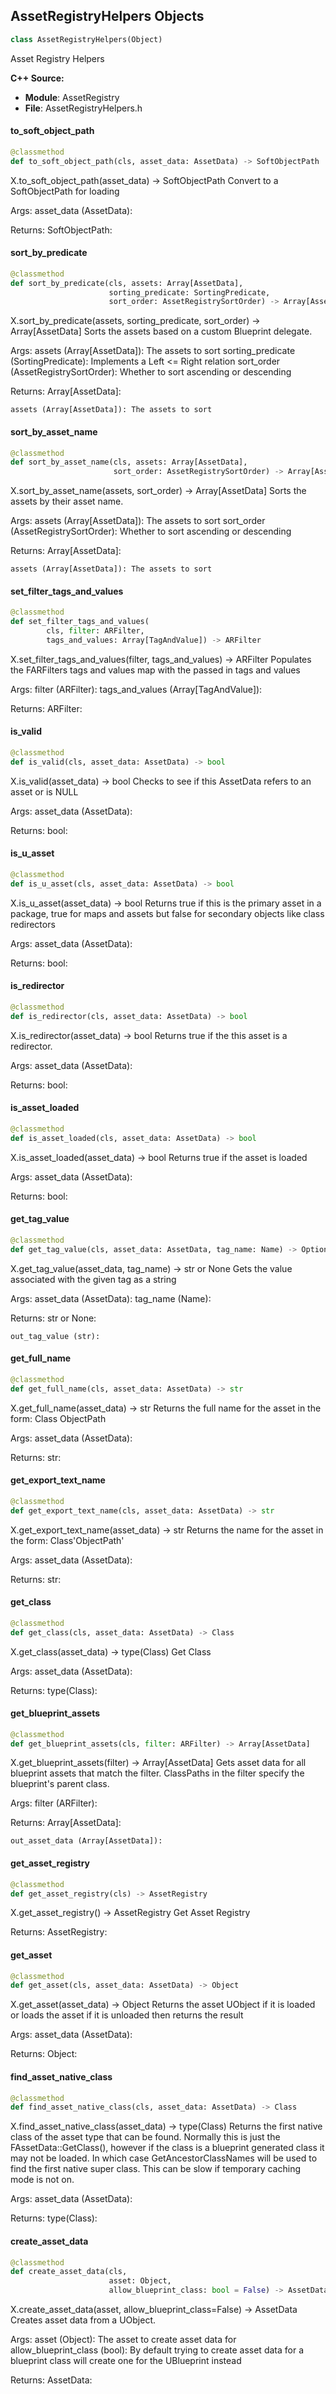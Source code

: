 ## AssetRegistryHelpers Objects

```python
class AssetRegistryHelpers(Object)
```

Asset Registry Helpers

**C++ Source:**

- **Module**: AssetRegistry
- **File**: AssetRegistryHelpers.h

<a id="unreal.AssetRegistryHelpers.to_soft_object_path"></a>

#### to_soft_object_path

```python
@classmethod
def to_soft_object_path(cls, asset_data: AssetData) -> SoftObjectPath
```

X.to_soft_object_path(asset_data) -> SoftObjectPath
Convert to a SoftObjectPath for loading

Args:
    asset_data (AssetData): 

Returns:
    SoftObjectPath:

<a id="unreal.AssetRegistryHelpers.sort_by_predicate"></a>

#### sort_by_predicate

```python
@classmethod
def sort_by_predicate(cls, assets: Array[AssetData],
                      sorting_predicate: SortingPredicate,
                      sort_order: AssetRegistrySortOrder) -> Array[AssetData]
```

X.sort_by_predicate(assets, sorting_predicate, sort_order) -> Array[AssetData]
Sorts the assets based on a custom Blueprint delegate.

Args:
    assets (Array[AssetData]): The assets to sort
    sorting_predicate (SortingPredicate): Implements a Left <= Right relation
    sort_order (AssetRegistrySortOrder): Whether to sort ascending or descending

Returns:
    Array[AssetData]: 

    assets (Array[AssetData]): The assets to sort

<a id="unreal.AssetRegistryHelpers.sort_by_asset_name"></a>

#### sort_by_asset_name

```python
@classmethod
def sort_by_asset_name(cls, assets: Array[AssetData],
                       sort_order: AssetRegistrySortOrder) -> Array[AssetData]
```

X.sort_by_asset_name(assets, sort_order) -> Array[AssetData]
Sorts the assets by their asset name.

Args:
    assets (Array[AssetData]): The assets to sort
    sort_order (AssetRegistrySortOrder): Whether to sort ascending or descending

Returns:
    Array[AssetData]: 

    assets (Array[AssetData]): The assets to sort

<a id="unreal.AssetRegistryHelpers.set_filter_tags_and_values"></a>

#### set_filter_tags_and_values

```python
@classmethod
def set_filter_tags_and_values(
        cls, filter: ARFilter,
        tags_and_values: Array[TagAndValue]) -> ARFilter
```

X.set_filter_tags_and_values(filter, tags_and_values) -> ARFilter
Populates the FARFilters tags and values map with the passed in tags and values

Args:
    filter (ARFilter): 
    tags_and_values (Array[TagAndValue]): 

Returns:
    ARFilter:

<a id="unreal.AssetRegistryHelpers.is_valid"></a>

#### is_valid

```python
@classmethod
def is_valid(cls, asset_data: AssetData) -> bool
```

X.is_valid(asset_data) -> bool
Checks to see if this AssetData refers to an asset or is NULL

Args:
    asset_data (AssetData): 

Returns:
    bool:

<a id="unreal.AssetRegistryHelpers.is_u_asset"></a>

#### is_u_asset

```python
@classmethod
def is_u_asset(cls, asset_data: AssetData) -> bool
```

X.is_u_asset(asset_data) -> bool
Returns true if this is the primary asset in a package, true for maps and assets but false for secondary objects like class redirectors

Args:
    asset_data (AssetData): 

Returns:
    bool:

<a id="unreal.AssetRegistryHelpers.is_redirector"></a>

#### is_redirector

```python
@classmethod
def is_redirector(cls, asset_data: AssetData) -> bool
```

X.is_redirector(asset_data) -> bool
Returns true if the this asset is a redirector.

Args:
    asset_data (AssetData): 

Returns:
    bool:

<a id="unreal.AssetRegistryHelpers.is_asset_loaded"></a>

#### is_asset_loaded

```python
@classmethod
def is_asset_loaded(cls, asset_data: AssetData) -> bool
```

X.is_asset_loaded(asset_data) -> bool
Returns true if the asset is loaded

Args:
    asset_data (AssetData): 

Returns:
    bool:

<a id="unreal.AssetRegistryHelpers.get_tag_value"></a>

#### get_tag_value

```python
@classmethod
def get_tag_value(cls, asset_data: AssetData, tag_name: Name) -> Optional[str]
```

X.get_tag_value(asset_data, tag_name) -> str or None
Gets the value associated with the given tag as a string

Args:
    asset_data (AssetData): 
    tag_name (Name): 

Returns:
    str or None: 

    out_tag_value (str):

<a id="unreal.AssetRegistryHelpers.get_full_name"></a>

#### get_full_name

```python
@classmethod
def get_full_name(cls, asset_data: AssetData) -> str
```

X.get_full_name(asset_data) -> str
Returns the full name for the asset in the form: Class ObjectPath

Args:
    asset_data (AssetData): 

Returns:
    str:

<a id="unreal.AssetRegistryHelpers.get_export_text_name"></a>

#### get_export_text_name

```python
@classmethod
def get_export_text_name(cls, asset_data: AssetData) -> str
```

X.get_export_text_name(asset_data) -> str
Returns the name for the asset in the form: Class'ObjectPath'

Args:
    asset_data (AssetData): 

Returns:
    str:

<a id="unreal.AssetRegistryHelpers.get_class"></a>

#### get_class

```python
@classmethod
def get_class(cls, asset_data: AssetData) -> Class
```

X.get_class(asset_data) -> type(Class)
Get Class

Args:
    asset_data (AssetData): 

Returns:
    type(Class):

<a id="unreal.AssetRegistryHelpers.get_blueprint_assets"></a>

#### get_blueprint_assets

```python
@classmethod
def get_blueprint_assets(cls, filter: ARFilter) -> Array[AssetData]
```

X.get_blueprint_assets(filter) -> Array[AssetData]
Gets asset data for all blueprint assets that match the filter. ClassPaths in the filter specify the blueprint's parent class.

Args:
    filter (ARFilter): 

Returns:
    Array[AssetData]: 

    out_asset_data (Array[AssetData]):

<a id="unreal.AssetRegistryHelpers.get_asset_registry"></a>

#### get_asset_registry

```python
@classmethod
def get_asset_registry(cls) -> AssetRegistry
```

X.get_asset_registry() -> AssetRegistry
Get Asset Registry

Returns:
    AssetRegistry:

<a id="unreal.AssetRegistryHelpers.get_asset"></a>

#### get_asset

```python
@classmethod
def get_asset(cls, asset_data: AssetData) -> Object
```

X.get_asset(asset_data) -> Object
Returns the asset UObject if it is loaded or loads the asset if it is unloaded then returns the result

Args:
    asset_data (AssetData): 

Returns:
    Object:

<a id="unreal.AssetRegistryHelpers.find_asset_native_class"></a>

#### find_asset_native_class

```python
@classmethod
def find_asset_native_class(cls, asset_data: AssetData) -> Class
```

X.find_asset_native_class(asset_data) -> type(Class)
Returns the first native class of the asset type that can be found.  Normally this is just the FAssetData::GetClass(),
however if the class is a blueprint generated class it may not be loaded.  In which case GetAncestorClassNames will
be used to find the first native super class.  This can be slow if temporary caching mode is not on.

Args:
    asset_data (AssetData): 

Returns:
    type(Class):

<a id="unreal.AssetRegistryHelpers.create_asset_data"></a>

#### create_asset_data

```python
@classmethod
def create_asset_data(cls,
                      asset: Object,
                      allow_blueprint_class: bool = False) -> AssetData
```

X.create_asset_data(asset, allow_blueprint_class=False) -> AssetData
Creates asset data from a UObject.

Args:
    asset (Object): The asset to create asset data for
    allow_blueprint_class (bool): By default trying to create asset data for a blueprint class will create one for the UBlueprint instead

Returns:
    AssetData:

<a id="unreal.AssetRegistry"></a>